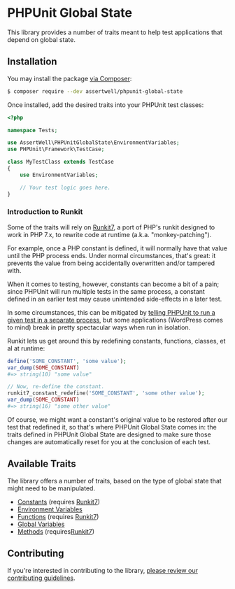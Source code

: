 # PHPUnit Global State

This library provides a number of traits meant to help test applications that depend on global state.

## Installation

You may install the package [via Composer](https://getcomposer.org):

```sh
$ composer require --dev assertwell/phpunit-global-state
```

Once installed, add the desired traits into your PHPUnit test classes:

```php
<?php

namespace Tests;

use AssertWell\PHPUnitGlobalState\EnvironmentVariables;
use PHPUnit\Framework\TestCase;

class MyTestClass extends TestCase
{
    use EnvironmentVariables;

    // Your test logic goes here.
}
```

### Introduction to Runkit

Some of the traits will rely on [Runkit7], a port of PHP's runkit designed to work in PHP 7.x, to rewrite code at runtime (a.k.a. "monkey-patching").

For example, once a PHP constant is defined, it will normally have that value until the PHP process ends. Under normal circumstances, that's great: it prevents the value from being accidentally overwritten and/or tampered with.

When it comes to testing, however, constants can become a bit of a pain; since PHPUnit will run multiple tests in the same process, a constant defined in an earlier test may cause unintended side-effects in a later test.

In some circumstances, this can be mitigated by [telling PHPUnit to run a given test in a separate process](https://phpunit.readthedocs.io/en/9.2/annotations.html#runtestsinseparateprocesses), but some applications (WordPress comes to mind) break in pretty spectacular ways when run in isolation.

Runkit lets us get around this by redefining constants, functions, classes, et al at runtime:

```php
define('SOME_CONSTANT', 'some value');
var_dump(SOME_CONSTANT)
#=> string(10) "some value"

// Now, re-define the constant.
runkit7_constant_redefine('SOME_CONSTANT', 'some other value');
var_dump(SOME_CONSTANT)
#=> string(16) "some other value"
```

Of course, we might want a constant's original value to be restored after our test that redefined it, so that's where PHPUnit Global State comes in: the traits defined in PHPUnit Global State are designed to make sure those changes are automatically reset for you at the conclusion of each test.

## Available Traits

The library offers a number of traits, based on the type of global state that might need to be manipulated.

* [Constants](docs/Constants.md) (requires [Runkit7])
* [Environment Variables](docs/EnvironmentVariables.md)
* [Functions](docs/Functions.md) (requires [Runkit7])
* [Global Variables](docs/GlobalVariables.md)
* [Methods](docs/Methods.md) (requires[Runkit7])


## Contributing

If you're interested in contributing to the library, [please review our contributing guidelines](.github/CONTRIBUTING.md).

[Runkit7]: docs/Runkit.md
